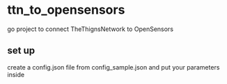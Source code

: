 
# ttn_to_opensensors
go project to connect TheThignsNetwork to OpenSensors

## set up
create a config.json file from config_sample.json and put your parameters inside
